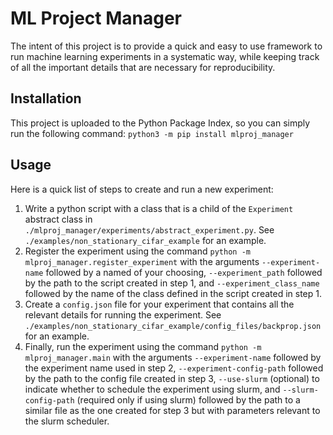 # ML Project Manager

The intent of this project is to provide a quick and easy to use framework to run machine learning experiments in a 
systematic way, while keeping track of all the important details that are necessary for reproducibility.

## Installation
This project is uploaded to the Python Package Index, so you can simply run the following command:
`python3 -m pip install mlproj_manager`

## Usage 
Here is a quick list of steps to create and run a new experiment:

1. Write a python script with a class that is a child of the `Experiment` abstract class in 
`./mlproj_manager/experiments/abstract_experiment.py`. See `./examples/non_stationary_cifar_example` for an example. 
2. Register the experiment using the command `python -m mlproj_manager.register_experiment` with the arguments
`--experiment-name` followed by a named of your choosing, `--experiment_path` followed by the path to the script
created in step 1, and `--experiment_class_name` followed by the name of the class defined in the script created in 
step 1.
3. Create a `config.json` file for your experiment that contains all the relevant details for running the experiment.
See `./examples/non_stationary_cifar_example/config_files/backprop.json` for an example.
4. Finally, run the experiment using the command `python -m mlproj_manager.main` with the arguments `--experiment-name` 
followed by the experiment name used in step 2, `--experiment-config-path` followed by the path to the config file
created in step 3, `--use-slurm` (optional) to indicate whether to schedule the experiment using slurm, and
`--slurm-config-path` (required only if using slurm) followed by the path to a similar file as the one created for step
3 but with parameters relevant to the slurm scheduler. 